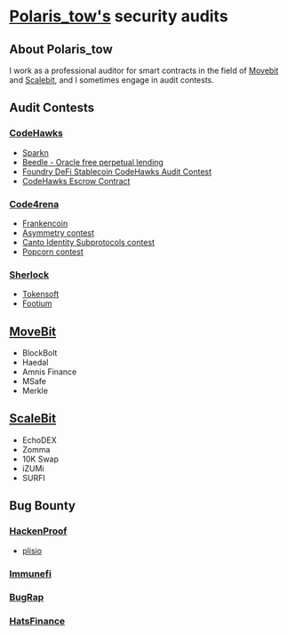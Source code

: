 
# [Polaris_tow's](https://github.com/Polaristow) security audits
## About Polaris_tow
I work as a professional auditor for smart contracts in the field of [Movebit](https://twitter.com/MoveBit_) and [Scalebit](https://twitter.com/scalebit_), and I sometimes engage in audit contests.
## Audit Contests
### [CodeHawks](https://www.codehawks.com/)
- [Sparkn](https://www.codehawks.com/contests/cllcnja1h0001lc08z7w0orxx)
- [Beedle - Oracle free perpetual lending](https://www.codehawks.com/contests/clkbo1fa20009jr08nyyf9wbx)
- [Foundry DeFi Stablecoin CodeHawks Audit Contest](https://www.codehawks.com/contests/cljx3b9390009liqwuedkn0m0)
- [CodeHawks Escrow Contract](https://www.codehawks.com/contests/cljyfxlc40003jq082s0wemya)
### [Code4rena](https://code4rena.com/)
- [Frankencoin](https://code4rena.com/reports/2023-04-frankencoin)
- [Asymmetry contest](https://code4rena.com/reports/2023-03-asymmetry)
- [Canto Identity Subprotocols contest](https://code4rena.com/reports/2023-03-canto-identity)
- [Popcorn contest](https://code4rena.com/reports/2023-01-popcorn)
### [Sherlock](https://www.sherlock.xyz/)
- [Tokensoft](https://audits.sherlock.xyz/contests/100)
- [Footium](https://audits.sherlock.xyz/contests/71)
## [MoveBit](https://www.movebit.xyz/)
- BlockBolt
- Haedal
- Amnis Finance
- MSafe
- Merkle
## [ScaleBit](https://www.scalebit.xyz/)
- EchoDEX
- Zomma
- 10K Swap
- iZUMi
- SURFI
## Bug Bounty
### [HackenProof](https://hackenproof.com/)
- [plisio](https://hackenproof.com/plisio/plisio)
### [Immunefi](https://immunefi.com/)
### [BugRap](https://bugrap.io/)
### [HatsFinance](https://hats.finance/)
